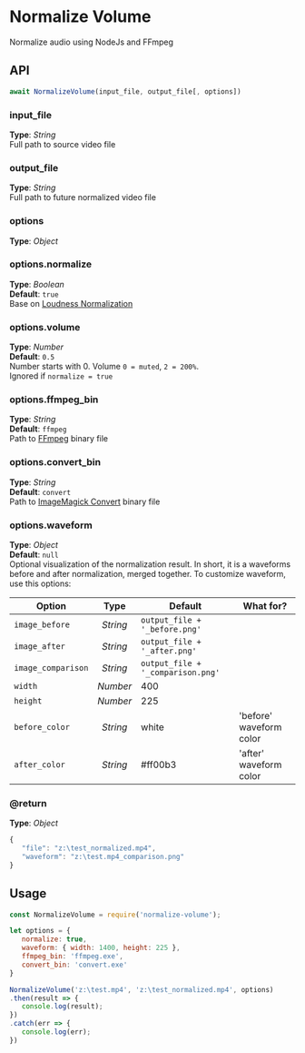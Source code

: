 # Normalize Volume
Normalize audio using NodeJs and FFmpeg



## API

```javascript
await NormalizeVolume(input_file, output_file[, options])
```

### input_file   
**Type**: _String_  
Full path to source video file


### output_file   
**Type**: _String_  
Full path to future normalized video file


### options   
**Type**: _Object_  


### options.normalize   
**Type**: _Boolean_  
**Default**: `true`  
Base on [Loudness Normalization](https://trac.ffmpeg.org/wiki/AudioVolume#LoudnessNormalization)


### options.volume   
**Type**: _Number_  
**Default**: `0.5`  
Number starts with 0. Volume `0 = muted`, `2 = 200%`.   
Ignored if `normalize = true`   


### options.ffmpeg_bin   
**Type**: _String_  
**Default**: `ffmpeg`  
Path to [FFmpeg](http://ffmpeg.org/download.html) binary file


### options.convert_bin   
**Type**: _String_  
**Default**: `convert`  
Path to [ImageMagick Convert](https://imagemagick.org/) binary file


### options.waveform   
**Type**: _Object_  
**Default**: `null`  
Optional visualization of the normalization result. In short, it is a waveforms before and after normalization, merged together.
To customize waveform, use this options:   

| Option | Type | Default | What for? |
| ------ | :------: | ------ | ------ |
| `image_before` | _String_ | `output_file + '_before.png'` |  |
| `image_after` | _String_ | `output_file + '_after.png'` |  |
| `image_comparison` | _String_ | `output_file + '_comparison.png'` |  |
| `width` | _Number_ | 400 |  |
| `height` | _Number_ | 225 |  |
| `before_color` | _String_ | white | 'before' waveform color |
| `after_color` | _String_ | #ff00b3 | 'after' waveform color |


### @return
**Type**: _Object_  
```javascript
{
   "file": "z:\test_normalized.mp4",
   "waveform": "z:\test.mp4_comparison.png"
}
```


## Usage   
```javascript
const NormalizeVolume = require('normalize-volume');

let options = {
   normalize: true, 
   waveform: { width: 1400, height: 225 },
   ffmpeg_bin: 'ffmpeg.exe', 
   convert_bin: 'convert.exe'
}

NormalizeVolume('z:\test.mp4', 'z:\test_normalized.mp4', options)
.then(result => {
   console.log(result);
})
.catch(err => {
   console.log(err);
})
```
